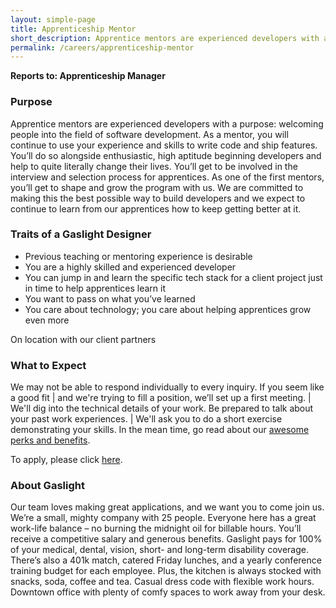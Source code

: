 ```yaml
---
layout: simple-page
title: Apprenticeship Mentor
short_description: Apprentice mentors are experienced developers with a purpose.
permalink: /careers/apprenticeship-mentor
---
```

<p><b>Reports to: Apprenticeship Manager</b></p>
<h3>Purpose</h3>
<p>Apprentice mentors are experienced developers with a purpose: welcoming people into the field of software development. As a mentor, you will continue to use your experience and skills to write code and ship features. You’ll do so alongside enthusiastic, high aptitude beginning developers and help to quite literally change their lives. You’ll get to be involved in the interview and selection process for apprentices. As one of the first mentors, you’ll get to shape and grow the program with us. We are committed to making this the best possible way to build developers and we expect to continue to learn from our apprentices how to keep getting better at it.</p>
<h3>Traits of a Gaslight Designer</h3>
<ul>
   <li>Previous teaching or mentoring experience is desirable</li>
   <li>You are a highly skilled and experienced developer</li>
   <li>You can jump in and learn the specific tech stack for a client project just in time to help apprentices learn it</li>
   <li>You want to pass on what you’ve learned</li>
   <li>You care about technology; you care about helping apprentices grow even more</li>
</ul>
<p>On location with our client partners</p>
<h3>What to Expect</h3>
<p>We may not be able to respond individually to every inquiry. If you seem like a good fit | and we're trying to fill a position, we’ll set up a first meeting. |  We'll dig into the technical details of your work. Be prepared to talk about your past work experiences. | We'll ask you to do a short exercise demonstrating your skills. In the mean time, go read about our <a class="link--red" href="/careers#careers--perks">awesome perks and benefits</a>. </p>
<p>To apply, please click <a href="https://gaslight.recruiterbox.com/jobs/fk01sqh?cjb_hash=O_WjXL66&amp;apply_now=true">here</a>.</p>
<h3>About Gaslight</h3>
<p>Our team loves making great applications, and we want you to come join us. We’re a small, mighty company with 25 people. Everyone here has a great work-life balance – no burning the midnight oil for billable hours. You’ll receive a competitive salary and generous benefits. Gaslight pays for 100% of your medical, dental, vision, short- and long-term disability coverage. There’s also a 401k match, catered Friday lunches, and a yearly conference training budget for each employee. Plus, the kitchen is always stocked with snacks, soda, coffee and tea. Casual dress code with flexible work hours. Downtown office with plenty of comfy spaces to work away from your desk.</p>
